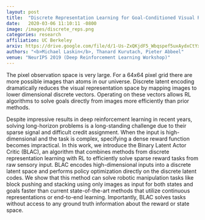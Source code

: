 ```yaml
---
layout: post
title:  "Discrete Representation Learning for Goal-Conditioned Visual Reinforcement Learning"
date:   2020-03-06 11:10:11 -0800
image: /images/discrete_reps.png    
categories: research
affiliation: UC Berkeley
arxiv: https://drive.google.com/file/d/1-Us-ZxQKjdF5_Wbqspef5uxAydxCtYxG/view
authors: "<b>Michael Laskin</b>, Thanard Kurutach, Pieter Abbeel"
venue: "NeurIPS 2019 (Deep Reinforcement Learning Workshop)"
---
```

The pixel observation space is very large. For a 64x64 pixel grid there are more possible images than atoms in our universe. Discrete latent encoding dramatically reduces the visual representation space by mapping images to lower dimensional discrete vectors. Operating on these vectors allows RL algorithms to solve goals directly from images more efficiently than prior methods.

<!--<div style="text-align:center"><img style="width:100%;max-width:20%" src="/images/cleanup_obs.gif1" /></div>-->

Despite impressive results in deep reinforcement learning in recent years, solving
long-horizon problems is a long-standing challenge due to their sparse signal and
difficult credit assignment. When the input is high-dimensional and the task is
complex, specifying a dense reward function becomes impractical. In this work,
we introduce the Binary Latent Actor Critic (BLAC), an algorithm that combines
methods from discrete representation learning with RL to efficiently solve sparse
reward tasks from raw sensory input. BLAC encodes high-dimensional inputs into
a discrete latent space and performs policy optimization directly on the discrete
latent codes. We show that this method can solve robotic manipulation tasks like
block pushing and stacking using only images as input for both states and goals
faster than current state-of-the-art methods that utilize continuous representations
or end-to-end learning. Importantly, BLAC solves tasks without access to any
ground truth information about the reward or state space.
